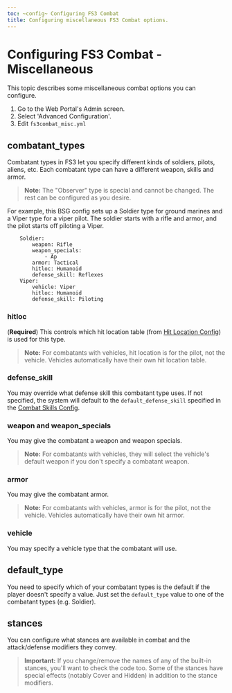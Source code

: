```yaml
---
toc: ~config~ Configuring FS3 Combat
title: Configuring miscellaneous FS3 Combat options.
---
```

# Configuring FS3 Combat - Miscellaneous

This topic describes some miscellaneous combat options you can configure.

1. Go to the Web Portal's Admin screen.
2. Select 'Advanced Configuration'.
3. Edit `fs3combat_misc.yml` 

## combatant_types

Combatant types in FS3 let you specify different kinds of soldiers, pilots, aliens, etc.  Each combatant type can have a different weapon, skills and armor.  

> **Note:** The "Observer" type is special and cannot be changed.  The rest can be configured as you desire.  

For example, this BSG config sets up a Soldier type for ground marines and a Viper type for a viper pilot.  The soldier starts with a rifle and armor, and the pilot starts off piloting a Viper.

        Soldier:
            weapon: Rifle
            weapon_specials: 
                - Ap
            armor: Tactical
            hitloc: Humanoid
            defense_skill: Reflexes
        Viper:
            vehicle: Viper
            hitloc: Humanoid
            defense_skill: Piloting

### hitloc

(**Required**)  This controls which hit location table (from [Hit Location Config](/tutorials/config/fs3combat_hitloc)) is used for this type.

> **Note:** For combatants with vehicles, hit location is for the pilot, not the vehicle.  Vehicles automatically have their own hit location table.

### defense_skill

You may override what defense skill this combatant type uses.  If not specified, the system will default to the `default_defense_skill` specified in the [Combat Skills Config](/tutorials/config/fs3combat_skills).

### weapon and weapon_specials

You may give the combatant a weapon and weapon specials.

> **Note:** For combatants with vehicles, they will select the vehicle's default weapon if you don't specify a combatant weapon.

### armor

You may give the combatant armor.

> **Note:** For combatants with vehicles, armor is for the pilot, not the vehicle.  Vehicles automatically have their own hit armor.

### vehicle

You may specify a vehicle type that the combatant will use.


## default_type

You need to specify which of your combatant types is the default if the player doesn't specify a value.  Just set the `default_type` value to one of the combatant types (e.g. Soldier).

## stances

You can configure what stances are available in combat and the attack/defense modifiers they convey.  

> **Important:** If you change/remove the names of any of the built-in stances, you'll want to check the code too.  Some of the stances have special effects (notably Cover and Hidden) in addition to the stance modifiers.